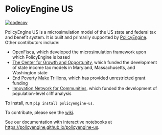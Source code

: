 # PolicyEngine US

[![codecov](https://codecov.io/gh/PolicyEngine/policyengine-us/branch/master/graph/badge.svg?token=BLoCjCf5Qr)](https://codecov.io/gh/PolicyEngine/policyengine-us)

PolicyEngine US is a microsimulation model of the US state and federal tax and benefit system.
It is built and primarily supported by [PolicyEngine](https://policyengine.org).
Other contributors include:
* [OpenFisca](https://openfisca.org), which developed the microsimulation framework upon which PolicyEngine is based
* [The Center for Growth and Opportunity](https://thecgo.org), which funded the development of state income tax models in Maryland, Massachusetts, and Washington state
* [End Poverty Make Trillions](https://www.endpovertymaketrillions.com/), which has provided unrestricted grant funding
* [Innovation Network for Communities](https://in4c.net/), which funded the development of population-level cliff analysis

To install, run `pip install policyengine-us`.

To contribute, please see the [wiki](https://github.com/PolicyEngine/policyengine-us/wiki).

See our documentation with interactive notebooks at https://policyengine.github.io/policyengine-us.
